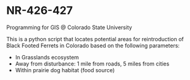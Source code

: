 # NR-426-427
Programming for GIS @ Colorado State University

This is a python script that locates potential areas for reintroduction of Black Footed Ferrets in Colorado based on the following parameters:
- In Grasslands ecosystem
- Away from disturbance: 1 mile from roads, 5 miles from cities
- Within prairie dog habitat (food source)
